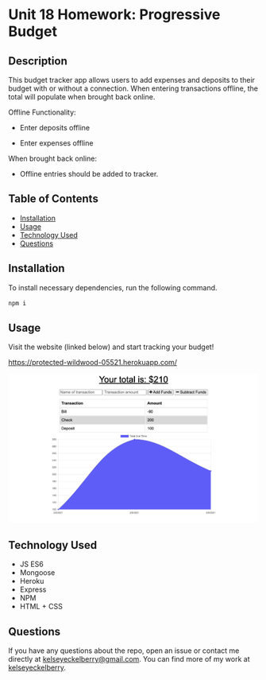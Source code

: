 # Unit 18 Homework: Progressive Budget

## Description

This budget tracker app allows users to add expenses and deposits to their budget with or without a connection. When entering transactions offline, the total will populate when brought back online.

Offline Functionality:

- Enter deposits offline

- Enter expenses offline

When brought back online:

- Offline entries should be added to tracker.

## Table of Contents

- [Installation](#installation)
- [Usage](#usage)
- [Technology Used](#technology-used)
- [Questions](#questions)

## Installation

To install necessary dependencies, run the following command.

```bash
npm i
```

## Usage

Visit the website (linked below) and start tracking your budget!

https://protected-wildwood-05521.herokuapp.com/

![ScreenShot](./public/images/budget.png)

## Technology Used

- JS ES6
- Mongoose
- Heroku
- Express
- NPM
- HTML + CSS

## Questions

If you have any questions about the repo, open an issue or contact me directly at [kelseyeckelberry@gmail.com](kelseyeckelberry@gmail.com). You can find more of my work at [kelseyeckelberry](https://github.com/kelseyeckelberry).
